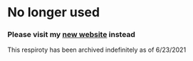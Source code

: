# No longer used
### Please visit my [new website](https://msiejak.dev) instead

This respiroty has been archived indefinitely as of 6/23/2021
